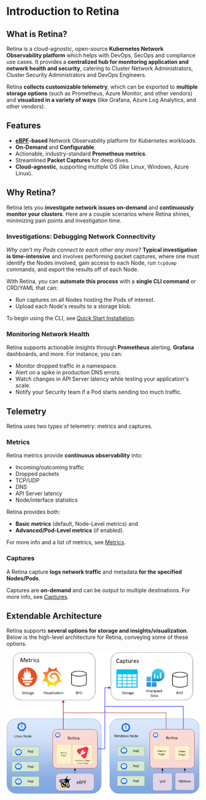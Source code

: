 # Introduction to Retina

## What is Retina?

Retina is a cloud-agnostic, open-source **Kubernetes Network Observability platform** which helps with DevOps, SecOps and compliance use cases.
It provides a **centralized hub for monitoring application and network health and security**, catering to Cluster Network Administrators, Cluster Security Administrators and DevOps Engineers.

Retina **collects customizable telemetry**, which can be exported to **multiple storage options** (such as Prometheus, Azure Monitor, and other vendors) and **visualized in a variety of ways** (like Grafana, Azure Log Analytics, and other vendors).

## Features

- **[eBPF](https://ebpf.io/what-is-ebpf#what-is-ebpf)-based** Network Observability platform for Kubernetes workloads.
- **On-Demand** and **Configurable**.
- Actionable, industry-standard **Prometheus metrics**.
- Streamlined **Packet Captures** for deep dives.
- **Cloud-agnostic**, supporting multiple OS (like Linux, Windows, Azure Linux).

## Why Retina?

Retina lets you **investigate network issues on-demand** and **continuously monitor your clusters**. Here are a couple scenarios where Retina shines, minimizing pain points and investigation time.

### Investigations: Debugging Network Connectivity

*Why can't my Pods connect to each other any more?* **Typical investigation is time-intensive** and involves performing packet captures, where one must identify the Nodes involved, gain access to each Node, run `tcpdump` commands, and export the results off of each Node.

With Retina, you can **automate this process** with a **single CLI command** or CRD/YAML that can:
- Run captures on all Nodes hosting the Pods of interest.
- Upload each Node's results to a storage blob.

To begin using the CLI, see [Quick Start Installation](./installation/cli.md).

### Monitoring Network Health

Retina supports actionable insights through **Prometheus** alerting, **Grafana** dashboards, and more. For instance, you can:

- Monitor dropped traffic in a namespace.
- Alert on a spike in production DNS errors.
- Watch changes in API Server latency while testing your application's scale.
- Notify your Security team if a Pod starts sending too much traffic.

## Telemetry

Retina uses two types of telemetry: metrics and captures.

### Metrics

Retina metrics provide **continuous observability** into:
- Incoming/outcoming traffic
- Dropped packets
- TCP/UDP
- DNS
- API Server latency
- Node/interface statistics

Retina provides both:
- **Basic metrics** (default, Node-Level metrics) and
- **Advanced/Pod-Level metrics** (if enabled).

For more info and a list of metrics, see [Metrics](metrics/modes.md).

### Captures

A Retina capture **logs network traffic** and metadata **for the specified Nodes/Pods**.

Captures are **on-demand** and can be output to multiple destinations. For more info, see [Captures](captures/readme.md).

## Extendable Architecture

Retina supports **several options for storage and insights/visualization**. Below is the high-level architecture for Retina, conveying some of these options.

![Overview of Retina](retina-components.png "Overview of Retina")
